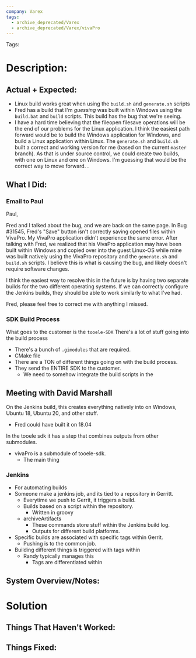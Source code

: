 ```yaml
---
company: Varex
tags:
  - archive_deprecated/Varex
  - archive_deprecated/Varex/vivaPro
---
```

Tags:

# Description:
## Actual + Expected:
- Linux build works great when using the `build.sh` and `generate.sh` scripts
- Fred has a build that I'm *guessing* was built within Windows using the `build.bat` and `build` scripts. This build has the bug that we're seeing.
- I have a hard time believing that the fileopen filesave operations will be the end of our problems for the Linux application. I think the easiest path forward would be to build the Windows application for Windows, and build a Linux application within Linux. The `generate.sh` and `build.sh` built a correct and working version for me (based on the current `master` branch). As that is under source control, we could create two builds, with one on Linux and one on Windows. I'm guessing that would be the correct way to move forward. .

## What I Did:
### Email to Paul
Paul,

Fred and I talked about the bug, and we are back on the same page. In Bug #31545, Fred's "Save" button isn't correctly saving opened files within VivaPro. My VivaPro application didn't experience the same error. After talking with Fred, we realized that his VivaPro application may have been built within Windows and copied over into the guest Linux-OS while mine was built natively using the VivaPro repository and the `generate.sh` and `build.sh` scripts. I believe this is what is causing the bug, and likely doesn't require software changes.

I think the easiest way to resolve this in the future is by having two separate builds for the two different operating systems. If we can correctly configure the Jenkins builds, they should be able to work similarly to what I've had. 

Fred, please feel free to correct me with anything I missed. 

### SDK Build Process
What goes to the customer is the `tooele-SDK`
There's a lot of stuff going into the build process
- There's a bunch of `.gimodules` that are required. 
- CMake file
- There are a TON of different things going on with the build process.
- They send the ENTIRE SDK to the customer. 
	- We need to somehow integrate the build scripts in the 

## Meeting with David Marshall
On the Jenkins build, this creates everything natively into on Windows, Ubuntu 18, Ubuntu 20, and other stuff.
- Fred could have built it on 18.04

In the tooele sdk it has a step that combines outputs from other submodules.
- vivaPro is a submodule of tooele-sdk. 
	- The main thing 

### Jenkins
- For automating builds
- Someone make a jenkins job, and its tied to a repository in Gerritt. 
	- Everytime we push to Gerrit, it triggers a build.
	- Builds based on a script within the repository. 
		- Written in groovy
	- archiveArtifacts
		- These commands store stuff within the Jenkins build log. 
		- Outputs for different build platforms. 
- Specific builds are associated with specific tags within Gerrit. 
	- Pushing is to the common job. 
- Building different things is triggered with tags within 
	- Randy typically manages this
		- Tags are differentiated within 

## System Overview/Notes:
# Solution
## Things That Haven't Worked:
## Things Fixed: